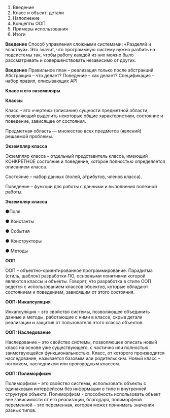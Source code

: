 1. Введение
2. Класс и объект: детали
3. Наполнение
4. Концепты ООП
5. Примеры использования
6. Итоги

__Введение__
Способ управления сложными системами:
«Разделяй и властвуй».
Это значит, что программную систему нужно
разбить на подсистемы так, чтобы работу каждой
из них можно было рассматривать и совершенствовать
независимо от других.

__Введение__
Правильное план – реализация только после абстракций
Абстракция – что делает?
Поведение – как делает?
Спецификация – набор правил, описывающих API

__Класс и его экземпляры__

__Классы__

Класс – это «чертеж» (описание) сущности
предметной области, позволяющий выделить
некоторые общие характеристики, состояние
и поведение, зависящее от состояния.

Предметная область — множество всех предметов
(явлений) решаемой проблемы.

__Экземпляр класса__

Экземпляр класса – отдельный представитель
класса, имеющий КОНКРЕТНОЕ состояние
и поведение, которое полностью определяется
описанием класса.

Состояние – набор данных (полей, атрибутов,
членов класса).

Поведение – функции для работы с данными
и выполнения полезной работы.

__Экземпляр класса__

●Поля

● Константы

● События

● Конструкторы

● Методы

__ООП__

ООП – объектно-ориентированное программирование.
Парадигма (стиль, шаблон) разработки ПО, основными
понятиями которой являются классы и объекты.
Говорят, что разработка в стиле ООП ведется
с использованием классов объектов, которые
обладают состоянием и поведением, зависящим
от этого состояния.

__ООП: Инкапсуляция__

Инкапсуляция – это свойство системы,
позволяющее объединить данные и методы, работающие
с ними в классе, скрыв детали реализации и защитив
от пользователя этого класса объектов.

__ООП: Наследование__

Наследование – это свойство системы, позволяющее
описать новый класс на основе уже существующего,
с частично или полностью заимствующейся
функциональностью.
Класс, от которого производится наследование,
называется базовым или родительским.
Новый класс – потомком, наследником или производным
классом.

__ООП: Полиморфизм__

Полиморфизм – это свойство системы, использовать
объекты с одинаковым интерфейсом без информации о
типе и внутренней структуре объекта.
Полиморфизм - способность использовать объект вне
зависимости от его реализации, благодаря,
полиморфной переменной – это переменная, которая
может принимать значения разных типов.
